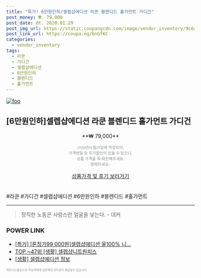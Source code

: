 ```yaml
--- 
title: "특가! 6만원인하/셀렙샵에디션 라쿤 블렌디드 홀가먼트 가디건" 
post_money: ₩. 79,000 
post_date: dt. 2020.01.29 
post_img_url: https://static.coupangcdn.com/image/vendor_inventory/9c6a/60b8e4ce4134b4d63d3941cd0e8955e58fd82d1f471aac7fe39753804d57.jpg 
post_link_url: https://coupa.ng/bnGfKC 
categories: 
  - vendor_inventory 
tags: 
  - 라쿤 
  - 가디건 
  - 셀렙샵에디션 
  - 6만원인하 
  - 블렌디드 
  - 홀가먼트 
--- 
```

[![foo](https://static.coupangcdn.com/image/vendor_inventory/9c6a/60b8e4ce4134b4d63d3941cd0e8955e58fd82d1f471aac7fe39753804d57.jpg)](https://coupa.ng/bnGfKC) 

## [6만원인하]셀렙샵에디션 라쿤 블렌디드 홀가먼트 가디건 
<p style="text-align: center;">**₩ 79,000**</p> 
<p style="text-align: center;"><span style="color: #898c8f; font-family: Georgia,Times,serif; font-size: 0.75em;">2020년01월29일에 작성되어, <br>가격변동 및 추가할인이 있을 수 있으니,<br> 상품 가격을 꼭!확인해주세요.<br>행복하세요~</span> 
</p>	 
<div markdown="0" style="text-align: center;"><a href="https://coupa.ng/bnGfKC" class="btn btn--success">상품가격 및 후기 보러가기</a></div> 
<br><br> 
  #라쿤 #가디건 #셀렙샵에디션 #6만원인하 #블렌디드 #홀가먼트 
<hr> 

> 정직한 노동은 사랑스런 얼굴을 낳는다. - 대커 


### POWER LINK

* <a href="https://blog.naver.com/santokki14/221790554415" target="_blank">[특가] [론칭가99 000원]셀렙샵에디션 울100% 니...</a>
* <a href="https://blog.naver.com/an0733/221788741100" target="_blank"> TOP ~47위 [생활] 셀렙샵니트원피스</a>
* <a href="https://blog.naver.com/sakai111/221759128267" target="_blank"> [생활] 셀렙샵에디션 정보 </a>

<span style="color: #898c8f; font-family: Georgia,Times,serif; font-size: 0.55em;">파트너스활동으로 작성자에게 일정액의 커미션이 제공될수 있습니다.</span> 
